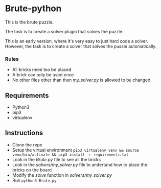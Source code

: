 # Brute-python
This is the brute puzzle.

The task is to create a solver plugin that solves the puzzle.

This is an early version, where it's very easy to just hard code a solver. However, the task is
to create a solver that solves the pussle automatically.

### Rules
* All bricks need too be placed
* A brick can only be used once
* No other files other than then *my_solver.py* is allowed to be changed

## Requirements
* Python3
* pip3
* virtualenv

## Instructions
* Clone the repo
* Setup the virtual environment
  `pip3 virtualenv venv && source venv/bin/activate && pip3 install -r requirements.txt`
* Look in the *Brute.py* file to see all the bricks
* Look in the *solvers/my_solver.py* file to undertand how to place the bricks on the board
* Modify the *solve* function in *solvers/my_solver.py*
* Run `python3 Brute.py`

